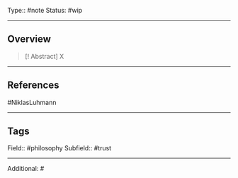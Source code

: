 Type:: #note
Status: #wip
___
## Overview

>[! Abstract] X
> >




___
## References

#NiklasLuhmann 

___
## Tags

Field:: #philosophy 
Subfield:: #trust 
___
Additional: #